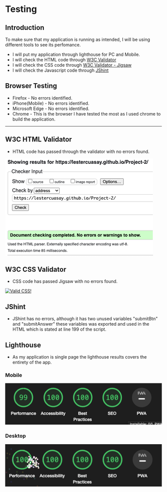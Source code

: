 # __Testing__

## Introduction

To make sure that my application is running as intended, I will be using different tools to see its perfomance.

- I will put my application through lighthouse for PC and Mobile.
- I will check the HTML code through [W3C Validator](https://validator.w3.org/)
- I will check the CSS code through [W3C Validator - Jigsaw](https://jigsaw.w3.org/css-validator/)
- I will check the Javascript code through [JShint](https://jshint.com/)

## __Browser Testing__

- Firefox - No errors identified.
- iPhone(Mobile) - No errors identified.
- Microsoft Edge - No errors identified.
- Chrome - This is the browser I have tested the most as I used chrome to build the application.

***

## __W3C HTML Validator__

- HTML code has passed through the validator with no errors found.

![html-validator](assets/docs/html-validator.png "html-validator")

## __W3C CSS Validator__

- CSS code has passed Jigsaw with no errors found.

<p>
    <a href="https://jigsaw.w3.org/css-validator/check/referer">
        <img style="border:0;width:88px;height:31px"
            src="https://jigsaw.w3.org/css-validator/images/vcss-blue"
            alt="Valid CSS!" />
    </a>
</p>

## __JShint__

- JShint has no errors, although it has two unused variables "submitBtn" and "submitAnswer" these variables was exported and used in the HTML which is stated at line 199 of the script.

## __Lighthouse__

- As my application is single page the lighthouse results covers the entirety of the app.

### Mobile

![lighthouse-mobile](assets/docs/lighthouse-mobile.png "lighthouse-mobile")

### Desktop

![lighthouse-desktop](assets/docs/lighthouse-desktop.png "lighthouse-desktop")
        

